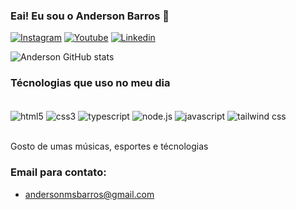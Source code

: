 
### Eai! Eu sou o Anderson Barros 🤝

[![Instagram](https://img.shields.io/badge/Instagram-E4405F?style=for-the-badge&logo=instagram&logoColor=white)](https://www.instagram.com/andersonnmsb/)
[![Youtube](https://img.shields.io/badge/YouTube_Music-FF0000?style=for-the-badge&logo=youtube-music&logoColor=white)](https://music.youtube.com/library/playlists)
[![Linkedin](https://img.shields.io/badge/LinkedIn-0077B5?style=for-the-badge&logo=linkedin&logoColor=white)](https://www.linkedin.com/in/andersonnmsb/)

![Anderson GitHub stats](https://github-readme-stats.vercel.app/api?username=andersonmsb&show_icons=true&theme=radical)

### Técnologias que uso no meu dia

<div style="display> inline_block"><br/>
    <img align="center" alt="html5" src="https://img.shields.io/badge/HTML5-E34F26?style=for-the-badge&logo=html5&logoColor=white"/>
    <img align="center" alt="css3" src="https://img.shields.io/badge/CSS3-1572B6?style=for-the-badge&logo=css3&logoColor=white"/>
    <img align="center" alt="typescript" src="https://img.shields.io/badge/TypeScript-007ACC?style=for-the-badge&logo=typescript&logoColor=white"/>
    <img align="center" alt="node.js" src="https://img.shields.io/badge/Node.js-43853D?style=for-the-badge&logo=node.js&logoColor=white"/>
    <img align="center" alt="javascript" src="https://img.shields.io/badge/JavaScript-F7DF1E?style=for-the-badge&logo=javascript&logoColor=black"/>
    <img align="center" alt="tailwind css" src="https://img.shields.io/badge/Tailwind_CSS-38B2AC?style=for-the-badge&logo=tailwind-css&logoColor=white"/>
</div><br/>

Gosto de umas músicas, esportes e técnologias

### Email para contato:
- [andersonmsbarros@gmail.com](andersonmsbarros@gmail.com)<br/>

